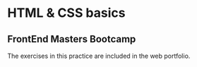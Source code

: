 # HTML & CSS basics

## FrontEnd Masters Bootcamp

The exercises in this practice are included in the web portfolio.
